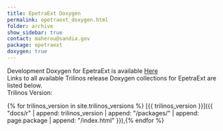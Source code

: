 ```yaml
---
title: EpetraExt Doxygen
permalink: epetraext_doxygen.html
folder: archive
show_sidebar: true
contact: maherou@sandia.gov
package: epetraext
doxygen: true
---
```


Development Doxygen for EpetraExt is available [Here](docs/dev//epetraext/index.html)  
Links to all available Trilinos release Doxygen collections for EpetraExt are listed below.  
Trilinos Version: 

{% for trilinos_version in site.trilinos_versions %}
[{{ trilinos_version }}]({{ "docs/r" | append: trilinos_version | append: "/packages/" | append: page.package | append: "/index.html" }}),{% endfor %}
